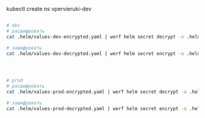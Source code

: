 kubectl create ns vpervieruki-dev

<!-- helm upgrade --install -n firsthand vpervieruki-dev . -f values.yaml --dry-run
helm upgrade --install -n firsthand vpervieruki-dev . -f values.yaml


docker build --network host -t gopherlearning/dutube:firsthand . -->



```bash

# dev
# расшифровать
cat .helm/values-dev-encrypted.yaml | werf helm secret decrypt -o .helm/values-dev-decrypted.yaml

# зашифровать
cat .helm/values-dev-decrypted.yaml | werf helm secret encrypt -o .helm/values-dev-encrypted.yaml




# prod
# расшифровать
cat .helm/values-prod-encrypted.yaml | werf helm secret decrypt -o .helm/values-prod-decrypted.yaml

# зашифровать
cat .helm/values-prod-decrypted.yaml | werf helm secret encrypt -o .helm/values-prod-encrypted.yaml

```